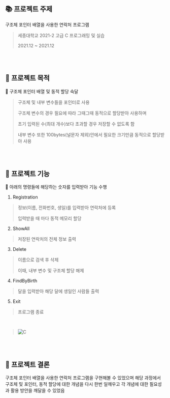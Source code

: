 ## :books: 프로젝트 주제
구조체 포인터 배열을 사용한 연락처 프로그램

> 세종대학교 2021-2 고급 C 프로그래밍 및 실습
> 
> 2021.12 ~ 2021.12

<br/><br/>

## :star2: 프로젝트 목적
📌 구조체 포인터 배열 및 동적 할당 숙달

> 구조체 및 내부 변수들을 포인터로 사용
> 
> 구조체 변수의 경우 필요에 따라 그때그때 동적으로 할당받아 사용하며
> 
> 초기 입력된 수(최대 개수)보다 초과할 경우 저장할 수 없도록 함
> 
> 내부 변수 또한 100bytes(널문자 제외)안에서 필요한 크기만큼 동적으로 할당받아 사용

<br/><br/>

## :star2: 프로젝트 기능

📌 아래의 명령들에 해당하는 숫자를 입력받아 기능 수행

1. Registration
> 정보(이름, 전화번호, 생일)를 입력받아 연락처에 등록
>
> 입력받을 때 마다 동적 메모리 할당

2. ShowAll
> 저장된 연락처의 전체 정보 출력

3. Delete
> 이름으로 검색 후 삭제
> 
> 이때, 내부 변수 및 구조체 할당 해제

4. FindByBirth
> 달을 입력받아 해당 달에 생일인 사람들 출력

5. Exit
> 프로그램 종료

<br/>

>![C](https://img.shields.io/badge/c-%2300599C.svg?style=for-the-badge&logo=c&logoColor=white)

<br/><br/>

## :star2: 프로젝트 결론
구조체 포인터 배열을 사용한 연락처 프로그램을 구현해볼 수 있었으며 해당 과정에서 구조체 및 포인터, 동적 할당에 대한 개념을 다시 한번 일깨우고 각 개념에 대한 필요성과 활용 방안을 깨달을 수 있었음
